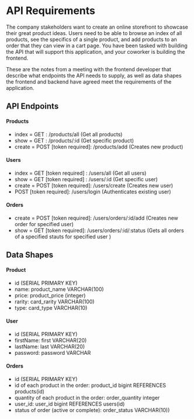 # API Requirements
The company stakeholders want to create an online storefront to showcase their great product ideas. Users need to be able to browse an index of all products, see the specifics of a single product, and add products to an order that they can view in a cart page. You have been tasked with building the API that will support this application, and your coworker is building the frontend.

These are the notes from a meeting with the frontend developer that describe what endpoints the API needs to supply, as well as data shapes the frontend and backend have agreed meet the requirements of the application. 

## API Endpoints
#### Products
- index = GET : /products/all (Get all products)
- show = GET : /products/:id (Get specific product)
- create = POST [token required]: /products/add (Creates new product)

#### Users
- index = GET [token required] : /users/all (Get all users)
- show = GET [token required] : /users/:id (Get specific user)
- create = POST [token required]: /users/create (Creates new user)
- POST [token required]: /users/login (Authenticates existing user)

#### Orders
- create = POST [token required]: /users/orders/:id/add (Creates new order for specified user)
- show = GET  [token required]: /users/orders/:id/:status (Gets all orders of a specified stauts for specified user )

## Data Shapes
#### Product
- id (SERIAL PRIMARY KEY)
- name: product_name VARCHAR(100)
- price: product_price (integer)
- rarity: card_rarity VARCHAR(100)
- type: card_type VARCHAR(10)

#### User
- id (SERIAL PRIMARY KEY)
- firstName: first VARCHAR(20)
- lastName: last VARCHAR(20)
- password: password VARCHAR

#### Orders
- id (SERIAL PRIMARY KEY)
- id of each product in the order: product_id bigint REFERENCES products(id)
- quantity of each product in the order: order_quantity integer
- user_id: user_id bigint REFERENCES users(id)
- status of order (active or complete): order_status VARCHAR(10))

